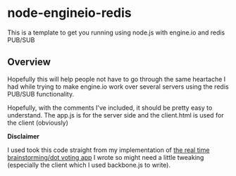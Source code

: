 node-engineio-redis
===================

This is a template to get you running using node.js with engine.io and redis PUB/SUB

## Overview

Hopefully this will help people not have to go through the same heartache I had while trying to make engine.io work over several servers using the redis PUB/SUB functionality.

Hopefully, with the comments I've included, it should be pretty easy to understand. The app.js is for the server side and the client.html is used for the client  (obviously)

**Disclaimer**

I used took this code straight from my implementation of <a href="http;//www.dotstorming.com" target="_blank">the real time brainstorming/dot voting app</a> I wrote so might need a little tweaking (especially the client which I used backbone.js to write).
